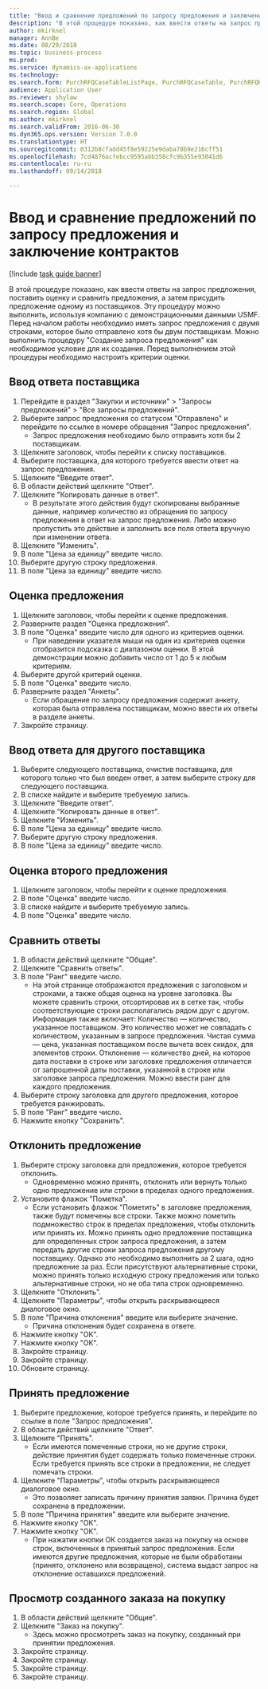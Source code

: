 ```yaml
--- 
title: "Ввод и сравнение предложений по запросу предложения и заключение контрактов"
description: "В этой процедуре показано, как ввести ответы на запрос предложения, поставить оценку и сравнить предложения, а затем присудить предложение одному из поставщиков."
author: mkirknel
manager: AnnBe
ms.date: 08/29/2018
ms.topic: business-process
ms.prod: 
ms.service: dynamics-ax-applications
ms.technology: 
ms.search.form: PurchRFQCaseTableListPage, PurchRFQCaseTable, PurchRFQReplyTable, PurchRFQCompare, PurchRFQEditLines, PurchRFQEditLinesParameters, PurchTable
audience: Application User
ms.reviewer: shylaw
ms.search.scope: Core, Operations
ms.search.region: Global
ms.author: mkirknel
ms.search.validFrom: 2016-06-30
ms.dyn365.ops.version: Version 7.0.0
ms.translationtype: HT
ms.sourcegitcommit: 0312b8cfadd45f8e59225e9daba78b9e216cff51
ms.openlocfilehash: 7cd4876acfebcc9595abb358cfc9b355e93041d6
ms.contentlocale: ru-ru
ms.lasthandoff: 09/14/2018

---
```

# <a name="enter-and-compare-rfq-bids-and-award-contracts"></a>Ввод и сравнение предложений по запросу предложения и заключение контрактов

[!include [task guide banner](../../includes/task-guide-banner.md)]

В этой процедуре показано, как ввести ответы на запрос предложения, поставить оценку и сравнить предложения, а затем присудить предложение одному из поставщиков. Эту процедуру можно выполнить, используя компанию с демонстрационными данными USMF. Перед началом работы необходимо иметь запрос предложения с двумя строками, которое было отправлено хотя бы двум поставщикам. Можно выполнить процедуру "Создание запроса предложения" как необходимое условие для их создания. Перед выполнением этой процедуры необходимо настроить критерии оценки.


## <a name="enter-a-reply-from-a-vendor"></a>Ввод ответа поставщика
1. Перейдите в раздел "Закупки и источники" > "Запросы предложений" > "Все запросы предложений".
2. Выберите запрос предложения со статусом "Отправлено" и перейдите по ссылке в номере обращения "Запрос предложения".
    * Запрос предложения необходимо было отправить хотя бы 2 поставщикам.  
3. Щелкните заголовок, чтобы перейти к списку поставщиков.
4. Выберите поставщика, для которого требуется ввести ответ на запрос предложения.
5. Щелкните "Введите ответ".
6. В области действий щелкните "Ответ".
7. Щелкните "Копировать данные в ответ".
    * В результате этого действия будут скопированы выбранные данные, например количество из обращения по запросу предложения в ответ на запрос предложения. Либо можно пропустить это действие и заполнить все поля ответа вручную при изменении ответа.  
8. Щелкните "Изменить".
9. В поле "Цена за единицу" введите число.
10. Выберите другую строку предложения.
11. В поле "Цена за единицу" введите число.

## <a name="score-the-bid"></a>Оценка предложения
1. Щелкните заголовок, чтобы перейти к оценке предложения.
2. Разверните раздел "Оценка предложения".
3. В поле "Оценка" введите число для одного из критериев оценки.
    * При наведении указателя мыши на один из критериев оценки отобразится подсказка с диапазоном оценки. В этой демонстрации можно добавить число от 1 до 5 к любым критериям.  
4. Выберите другой критерий оценки.
5. В поле "Оценка" введите число.
6. Разверните раздел "Анкеты".
    * Если обращение по запросу предложения содержит анкету, которая была отправлена поставщикам, можно ввести их ответы в разделе анкеты.  
7. Закройте страницу.

## <a name="enter-a-reply-for-another-vendor"></a>Ввод ответа для другого поставщика
1. Выберите следующего поставщика, очистив поставщика, для которого только что был введен ответ, а затем выберите строку для следующего поставщика.
2. В списке найдите и выберите требуемую запись.
3. Щелкните "Введите ответ".
4. Щелкните "Копировать данные в ответ".
5. Щелкните "Изменить".
6. В поле "Цена за единицу" введите число.
7. Выберите другую строку предложения.
8. В поле "Цена за единицу" введите число.

## <a name="score-the-second-bid"></a>Оценка второго предложения
1. Щелкните заголовок, чтобы перейти к оценке предложения.
2. В поле "Оценка" введите число.
3. В списке найдите и выберите требуемую запись.
4. В поле "Оценка" введите число.

## <a name="compare-the-replies"></a>Сравнить ответы
1. В области действий щелкните "Общие".
2. Щелкните "Сравнить ответы".
3. В поле "Ранг" введите число.
    * На этой странице отображаются предложения с заголовком и строками, а также общая оценка на уровне заголовка. Вы можете сравнить строки, отсортировав их в сетке так, чтобы соответствующие строки располагались рядом друг с другом. Информация также включает:    Количество — количество, указанное поставщиком. Это количество может не совпадать с количеством, указанным в запросе предложения.   Чистая сумма — цена, указанная поставщиком после вычета всех скидок, для элементов строки.   Отклонение — количество дней, на которое дата поставки в строке или заголовке предложения отличается от запрошенной даты поставки, указанной в строке или заголовке запроса предложения.   Можно ввести ранг для каждого предложения.  
4. Выберите строку заголовка для другого предложения, которое требуется ранжировать.
5. В поле "Ранг" введите число.
6. Нажмите кнопку "Сохранить".

## <a name="reject-a-bid"></a>Отклонить предложение
1. Выберите строку заголовка для предложения, которое требуется отклонить.
    * Одновременно можно принять, отклонить или вернуть только одно предложение или строки в пределах одного предложения.  
2. Установите флажок "Пометка".
    * Если установить флажок "Пометить" в заголовке предложения, также будут помечены все строки. Также можно пометить подмножество строк в пределах предложения, чтобы отклонить или принять их. Можно принять одно предложение поставщика для определенных строк запроса предложения, а затем передать другие строки запроса предложения другому поставщику. Однако это необходимо выполнить за 2 шага, одно предложение за раз. Если присутствуют альтернативные строки, можно принять только исходную строку предложения или только альтернативные строки, но не оба типа строк одновременно.  
3. Щелкните "Отклонить".
4. Щелкните "Параметры", чтобы открыть раскрывающееся диалоговое окно.
5. В поле "Причина отклонения" введите или выберите значение.
    * Причина отклонения будет сохранена в ответе.  
6. Нажмите кнопку "OК".
7. Нажмите кнопку "OК".
8. Закройте страницу.
9. Закройте страницу.
10. Обновите страницу.

## <a name="accept-a-bid"></a>Принять предложение
1. Выберите предложение, которое требуется принять, и перейдите по ссылке в поле "Запрос предложения".
2. В области действий щелкните "Ответ".
3. Щелкните "Принять".
    * Если имеются помеченные строки, но не другие строки, действие принятия будет содержать только помеченные строки. Если требуется принять все строки в предложении, не следует помечать строки.  
4. Щелкните "Параметры", чтобы открыть раскрывающееся диалоговое окно.
    * Это позволяет записать причину принятия заявки. Причина будет сохранена в предложении.  
5. В поле "Причина принятия" введите или выберите значение.
6. Нажмите кнопку "OК".
7. Нажмите кнопку "OК".
    * При нажатии кнопки ОК создается заказ на покупку на основе строк, включенных в принятый запрос предложения. Если имеются другие предложения, которые не были обработаны (принято, отклонено или возвращено), система выдаст запрос на отклонение оставшихся предложений.  

## <a name="view-the-purchase-order-thats-been-generated"></a>Просмотр созданного заказа на покупку
1. В области действий щелкните "Общие".
2. Щелкните "Заказ на покупку".
    * Здесь можно просмотреть заказ на покупку, созданный при принятии предложения.  
3. Закройте страницу.
4. Закройте страницу.
5. Закройте страницу.
6. Закройте страницу.


